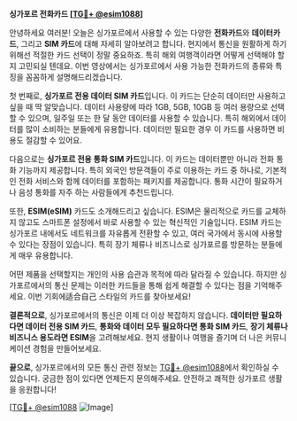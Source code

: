 **싱가포르 전화카드 [[TG💪+ @esim1088](https://t.me/s/esim1088)]**

안녕하세요 여러분! 오늘은 싱가포르에서 사용할 수 있는 다양한 **전화카드**와 **데이터카드**, 그리고 **SIM 카드**에 대해 자세히 알아보려고 합니다. 현지에서 통신을 원활하게 하기 위해선 적절한 카드 선택이 정말 중요하죠. 특히 해외 여행객이라면 어떻게 선택해야 할지 고민되실 텐데요. 이번 영상에서는 싱가포르에서 사용 가능한 전화카드의 종류와 특징을 꼼꼼하게 설명해드리겠습니다.

첫 번째로, **싱가포르 전용 데이터 SIM 카드**입니다. 이 카드는 단순히 데이터만 사용하고 싶을 때 딱 알맞습니다. 데이터 사용량에 따라 1GB, 5GB, 10GB 등 여러 용량으로 선택할 수 있으며, 일주일 또는 한 달 동안 데이터를 사용할 수 있습니다. 특히 해외에서 데이터를 많이 소비하는 분들에게 유용합니다. 데이터만 필요한 경우 이 카드를 사용하면 비용도 절감할 수 있어요.

다음으로는 **싱가포르 전용 통화 SIM 카드**입니다. 이 카드는 데이터뿐만 아니라 전화 통화 기능까지 제공합니다. 특히 외국인 방문객들이 주로 이용하는 카드 중 하나로, 기본적인 전화 서비스와 함께 데이터를 포함하는 패키지를 제공합니다. 통화 시간이 필요하거나 음성 통화를 자주 하는 사람들에게 추천드립니다.

또한, **ESIM(eSIM)** 카드도 소개해드리고 싶습니다. ESIM은 물리적으로 카드를 교체하지 않고도 스마트폰 설정에서 바로 사용할 수 있는 혁신적인 기술입니다. ESIM 카드는 싱가포르 내에서도 네트워크를 자유롭게 전환할 수 있고, 여러 국가에서 동시에 사용할 수 있다는 장점이 있습니다. 특히 장기 체류나 비즈니스로 싱가포르를 방문하는 분들에게 매우 유용합니다.

어떤 제품을 선택할지는 개인의 사용 습관과 목적에 따라 달라질 수 있습니다. 하지만 싱가포르에서의 통신 문제는 이러한 카드들을 통해 쉽게 해결할 수 있다는 점을 기억해주세요. 이번 기회에适合自己 스타일의 카드를 찾아보세요!

**결론적으로**, 싱가포르에서의 통신은 이제 더 이상 복잡하지 않습니다. **데이터만 필요하다면 데이터 전용 SIM 카드**, **통화와 데이터 모두 필요하다면 통화 SIM 카드**, **장기 체류나 비즈니스 용도라면 ESIM**을 고려해보세요. 현지 생활이나 여행을 즐기며 더 나은 커뮤니케이션 경험을 만들어보세요.

**끝으로**, 싱가포르에서의 모든 통신 관련 정보는 [TG💪+ @esim1088](https://t.me/s/esim1088)에서 확인하실 수 있습니다. 궁금한 점이 있다면 언제든지 문의해주세요. 안전하고 쾌적한 싱가포르 생활을 응원합니다! 

[[TG💪+ @esim1088](https://t.me/s/esim1088) ![Image](https://i.postimg.cc/Y0z9fWf4/image.png)]